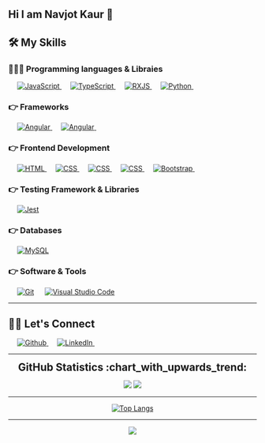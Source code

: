 ## Hi I am Navjot Kaur 👋


## 🛠️ My Skills

### 🧑🏼‍🏭 Programming languages & Libraies

<p align="left"> 
  &emsp;
  <a href="https://developer.mozilla.org/en-US/docs/Web/JavaScript" target="_blank"> 
     <img alt="JavaScript" src="https://img.shields.io/badge/JavaScript%20-%23F7DF1E.svg?logo=javascript&logoColor=black">
   </a>
   &emsp;
   <a href="https://www.typescriptlang.org" target="_blank"> 
     <img alt="TypeScript" src="https://img.shields.io/badge/Typescript%20-%23007ACC.svg?logo=typescript&logoColor=white">
   </a>
  &emsp;
  <a href="https://rxjs.dev/" target="_blank"> 
     <img alt="RXJS" src="https://img.shields.io/badge/rxjs%20-%23B7178C.svg?logo=reactivex&logoColor=white">
   </a>
  &emsp;
   <a href="https://www.python.org" target="_blank">
    <img alt="Python" src="https://img.shields.io/badge/Python%20-%2314354C.svg?logo=python&logoColor=white">
  </a>
&emsp; 
</p>

### 👉 Frameworks
<p align="left">
&emsp;
   <a href="https://angular.io/" target="_blank">
    <img alt="Angular" src="https://img.shields.io/badge/angular%20-%23DD0031.svg?logo=angular&logoColor=white">
  </a>
  &emsp;
   <a href="https://angular.io/" target="_blank">
    <img alt="Angular" src="https://img.shields.io/badge/angular.js%20-%23DD0031.svg?logo=angular&logoColor=white">
  </a>
  &emsp;
</p>

### 👉 Frontend Development

<p align="left"> 
  &emsp; 
  <a href="https://www.w3.org/html/" target="_blank"> 
   <img alt="HTML" src="https://img.shields.io/badge/HTML5%20-%23E34F26.svg?logo=html5&logoColor=white">
  </a>   
  &emsp;
  <a href="https://www.w3schools.com/css/" target="_blank">
    <img alt="CSS" src="https://img.shields.io/badge/CSS%20-%231572B6.svg?logo=css3&logoColor=white">
  </a>
  &emsp;
  <a href="https://www.w3schools.com/sass/" target="_blank">
    <img alt="CSS" src="https://img.shields.io/badge/SASS-FF3366.svg?logo=sass&logoColor=white">
  </a>
   &emsp;
  <a href="https://material.angular.io/" target="_blank">
    <img alt="CSS" src="https://img.shields.io/badge/-Angular%20Material-757575?style=flat&logo=angular&logoColor=white">
  </a>
   &emsp;
  <a href="https://getbootstrap.com" target="_blank"> 
    <img alt="Bootstrap" src="https://img.shields.io/badge/Bootstrap-%23563D7C.svg?style=flat&logo=bootstrap&logoColor=white"/>
  </a>
&emsp; 
</p>

### 👉 Testing Framework & Libraries

<p align="left">
  &emsp;
    <a href="https://jestjs.io/"><img alt="Jest" src="https://img.shields.io/badge/jest%20-%23C21325.svg?logo=jest&logoColor=white"></a>
 &emsp; 
</p>

### 👉 Databases

<p align="left">
  &emsp;
    <a href="https://www.mysql.com/"><img alt="MySQL" src="https://img.shields.io/badge/MySQL-00000F?style=flat&logo=mysql&logoColor=white"></a>
 &emsp; 
</p>

### 👉 Software & Tools

<p>
  &emsp;
    <a href="#"><img alt="Git" src="https://img.shields.io/badge/Git%20-%23F05033.svg?logo=git&logoColor=white"></a>
&emsp;
    <a href="#"><img alt="Visual Studio Code" src="https://img.shields.io/badge/Visual%20Studio%20Code-0078d7.svg?logo=visual-studio-code&logoColor=white"></a>
 &emsp; 
</p>

---

## 🙋‍♀️ Let's Connect

<div>
&emsp;
  <a href="https://github.com/NavjotKaurSandhu" target="_blank">
    <img alt="Github" src="https://img.shields.io/badge/GitHub%20-%23100000.svg?logo=GitHub&logoColor=white" />
  </a>
  &emsp;
  <a href="https://www.linkedin.com/in/navjot-kaur-779a7352/" target="_blank">
    <img alt="LinkedIn" src="https://img.shields.io/badge/LinkedIn%20-%230077B5.svg?logo=LinkedIn&logoColor=white" />
  </a>
  &emsp;
</div>

---

<div align="center">

<h2 style="margin: 5px 10px;">GitHub Statistics :chart_with_upwards_trend:</h2> 

[![](https://github-readme-stats.vercel.app/api?username=NavjotKaurSandhu&show_icons=true&theme=tokyonight&hide_border=true&locale=en)](https://github.com/NavjotKaurSandhu)
[![](https://github-readme-streak-stats.herokuapp.com/?user=NavjotKaurSandhu&theme=tokyonight&hide_border=true)](https://github.com/NavjotKaurSandhu)

</div>

---

<div align="center">

[![Top Langs](https://github-readme-stats.vercel.app/api/top-langs/?username=NavjotKaurSandhu&layout=compact&theme=tokyonight)](https://github.com/anuraghazra/github-readme-stats)

</div>

---

<div align="center">

![](https://komarev.com/ghpvc/?username=NavjotKaurSandhu&style=flat-square)

</div>
